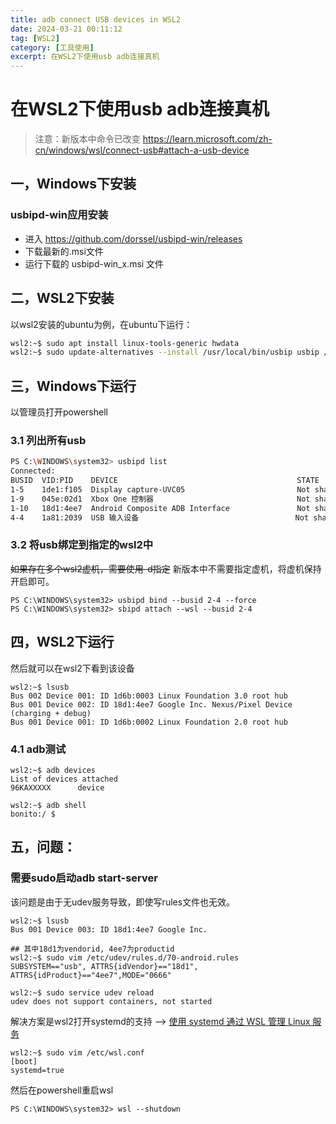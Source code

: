 ```yaml
---
title: adb connect USB devices in WSL2
date: 2024-03-21 00:11:12
tag: [WSL2]
category: [工具使用]
excerpt: 在WSL2下使用usb adb连接真机
---
```

# 在WSL2下使用usb adb连接真机
> 注意：新版本中命令已改变
https://learn.microsoft.com/zh-cn/windows/wsl/connect-usb#attach-a-usb-device

## 一，Windows下安装
### usbipd-win应用安装
- 进入 https://github.com/dorssel/usbipd-win/releases
- 下载最新的.msi文件
- 运行下载的 usbipd-win_x.msi 文件

## 二，WSL2下安装
以wsl2安装的ubuntu为例，在ubuntu下运行：
``` bash
wsl2:~$ sudo apt install linux-tools-generic hwdata
wsl2:~$ sudo update-alternatives --install /usr/local/bin/usbip usbip /usr/lib/linux-tools/*-generic/usbip 20
```

## 三，Windows下运行
以管理员打开powershell
### 3.1 列出所有usb
``` bash
PS C:\WINDOWS\system32> usbipd list
Connected:
BUSID  VID:PID    DEVICE                                        STATE
1-5    1de1:f105  Display capture-UVC05                         Not shared
1-9    045e:02d1  Xbox One 控制器                                Not shared
1-10   18d1:4ee7  Android Composite ADB Interface               Not shared
4-4    1a81:2039  USB 输入设备                                   Not shared
```

### 3.2 将usb绑定到指定的wsl2中
~~如果存在多个wsl2虚机，需要使用-d指定~~
新版本中不需要指定虚机，将虚机保持开启即可。
``` shell
PS C:\WINDOWS\system32> usbipd bind --busid 2-4 --force
PS C:\WINDOWS\system32> sbipd attach --wsl --busid 2-4
```

## 四，WSL2下运行
然后就可以在wsl2下看到该设备
``` shell
wsl2:~$ lsusb
Bus 002 Device 001: ID 1d6b:0003 Linux Foundation 3.0 root hub
Bus 001 Device 002: ID 18d1:4ee7 Google Inc. Nexus/Pixel Device (charging + debug)
Bus 001 Device 001: ID 1d6b:0002 Linux Foundation 2.0 root hub
```
### 4.1 adb测试
``` shell
wsl2:~$ adb devices
List of devices attached
96KAXXXXX      device

wsl2:~$ adb shell
bonito:/ $
```

## 五，问题：
### 需要sudo启动adb start-server
该问题是由于无udev服务导致，即使写rules文件也无效。
``` shell
wsl2:~$ lsusb
Bus 001 Device 003: ID 18d1:4ee7 Google Inc.

## 其中18d1为vendorid, 4ee7为productid
wsl2:~$ sudo vim /etc/udev/rules.d/70-android.rules
SUBSYSTEM=="usb", ATTRS{idVendor}=="18d1", ATTRS{idProduct}=="4ee7",MODE="0666"

wsl2:~$ sudo service udev reload
udev does not support containers, not started
```
解决方案是wsl2打开systemd的支持 --> [使用 systemd 通过 WSL 管理 Linux 服务](https://learn.microsoft.com/zh-cn/windows/wsl/systemd)


``` shell
wsl2:~$ sudo vim /etc/wsl.conf
[boot]
systemd=true
```
然后在powershell重启wsl
``` shell
PS C:\WINDOWS\system32> wsl --shutdown 
```
